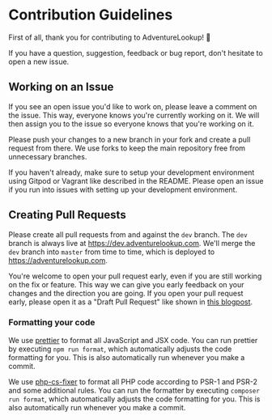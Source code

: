 # Contribution Guidelines

First of all, thank you for contributing to AdventureLookup! :100:

If you have a question, suggestion, feedback or bug report, don't hesitate to open
a new issue.

## Working on an Issue

If you see an open issue you'd like to work on, please leave a comment on the issue.
This way, everyone knows you're currently working on it. We will then assign you to
the issue so everyone knows that you're working on it.

Please push your changes to a new branch in your fork and create a pull request
from there. We use forks to keep the main repository free from unnecessary branches.

If you haven't already, make sure to setup your development environment using
Gitpod or Vagrant like described in the README. Please open an issue if you run into
issues with setting up your development environment.

## Creating Pull Requests

Please create all pull requests from and against the `dev` branch. The `dev` branch
is always live at https://dev.adventurelookup.com.
We'll merge the `dev` branch into `master` from time to time, which is deployed to
https://adventurelookup.com.

You're welcome to open your pull request early, even if you are still working on the
fix or feature. This way we can give you early feedback on your changes and the
direction you are going. If you open your pull request early, please open it as a
"Draft Pull Request" like shown in [this blogpost](https://github.blog/2019-02-14-introducing-draft-pull-requests/).

### Formatting your code

We use [prettier](https://prettier.io/) to format all JavaScript and JSX code.
You can run prettier by executing `npm run format`, which automatically adjusts
the code formatting for you. This is also automatically run whenever you make a
commit.

We use [php-cs-fixer](https://cs.symfony.com/) to format all PHP code according
to PSR-1 and PSR-2 and some additional rules. You can run the formatter by
executing `composer run format`, which automatically adjusts the code formatting
for you. This is also automatically run whenever you make a commit.
